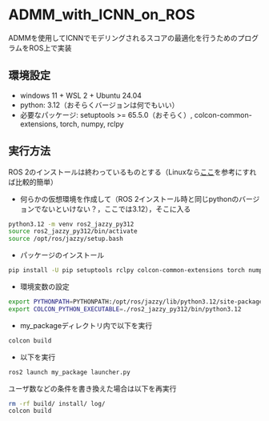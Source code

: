# ADMM_with_ICNN_on_ROS
ADMMを使用してICNNでモデリングされるスコアの最適化を行うためのプログラムをROS上で実装

## 環境設定
- windows 11 + WSL 2 + Ubuntu 24.04
- python: 3.12（おそらくバージョンは何でもいい）
- 必要なパッケージ: setuptools >= 65.5.0（おそらく）, colcon-common-extensions, torch, numpy, rclpy
## 実行方法
ROS 2のインストールは終わっているものとする（Linuxなら[ここ](https://docs.ros.org/en/jazzy/Installation/Ubuntu-Install-Debs.html)を参考にすれば比較的簡単）
- 何らかの仮想環境を作成して（ROS 2インストール時と同じpythonのバージョンでないといけない？，ここでは3.12），そこに入る
```bash
python3.12 -m venv ros2_jazzy_py312
source ros2_jazzy_py312/bin/activate
source /opt/ros/jazzy/setup.bash
```

- パッケージのインストール
```bash
pip install -U pip setuptools rclpy colcon-common-extensions torch numpy
```

- 環境変数の設定
```bash
export PYTHONPATH=PYTHONPATH:/opt/ros/jazzy/lib/python3.12/site-packages
export COLCON_PYTHON_EXECUTABLE=./ros2_jazzy_py312/bin/python3.12
```

- my_packageディレクトリ内で以下を実行
```bash
colcon build
```

- 以下を実行
```bash
ros2 launch my_package launcher.py
```

ユーザ数などの条件を書き換えた場合は以下を再実行
```bash
rm -rf build/ install/ log/
colcon build
```
